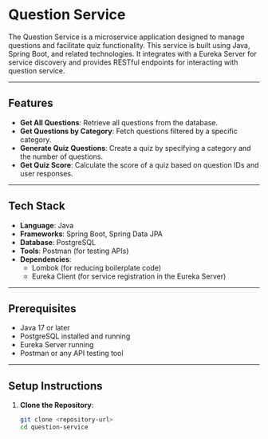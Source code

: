# Question Service

The Question Service is a microservice application designed to manage questions and facilitate quiz functionality. This service is built using Java, Spring Boot, and related technologies. It integrates with a Eureka Server for service discovery and provides RESTful endpoints for interacting with question service.

---

## Features
- **Get All Questions**: Retrieve all questions from the database.
- **Get Questions by Category**: Fetch questions filtered by a specific category.
- **Generate Quiz Questions**: Create a quiz by specifying a category and the number of questions.
- **Get Quiz Score**: Calculate the score of a quiz based on question IDs and user responses.

---

## Tech Stack
- **Language**: Java
- **Frameworks**: Spring Boot, Spring Data JPA
- **Database**: PostgreSQL
- **Tools**: Postman (for testing APIs)
- **Dependencies**: 
  - Lombok (for reducing boilerplate code)
  - Eureka Client (for service registration in the Eureka Server)

---

## Prerequisites
- Java 17 or later
- PostgreSQL installed and running
- Eureka Server running
- Postman or any API testing tool

---

## Setup Instructions
1. **Clone the Repository**:
   ```bash
   git clone <repository-url>
   cd question-service
